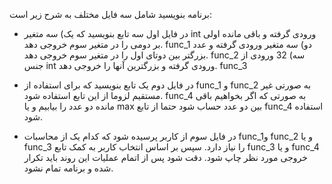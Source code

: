 برنامه بنویسید شامل سه فایل مختلف به شرح زیر است:
   - در فایل اول سه تابع بنویسید که یک) سه متغیر int ورودی گرفته و باقی مانده اولی بر دومی را در متغیر سوم خروجی دهد. func_1
                                    دو) سه متغیر ورودی گرفته و عدد بزرگتر بین دوتای اول را در متغیر سوم خروجی دهد. func_2
                                    سه) 32 ورودی از جنس int ورودی گرفته و بزرگترین آنها را خروجی دهد. func_3

   - در فایل دوم یک تابع بنویسید که برای استفاده از func_1 و func_2 به صورتی غیر مستقیم لزوما از این تابع استفاده شود. func_4
     به صورتی که اگر بخواهیم باقی مانده دو عدد را بیابیم و یا max بین دو عدد حساب شود حتما از تابع func_4 استفاده شود.

   - در فایل سوم از کاربر پرسیده شود که کدام یک از محاسبات func_1و func_2 و یا func_3 را نیاز دارد. سپس بر اساس انتخاب کاربر به کمک تابع func_3 و یا func_4 خروجی مورد نظر چاپ شود.
     دقت شود پس از اتمام عملیات این روند باید تکرار شده و برنامه تمام نشود.
